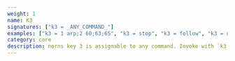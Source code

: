 ```yaml
---
weight: 1
name: K3
signatures: ["k3 = _ANY_COMMAND_"]
examples: ["k3 = 1 arp;2 60;63;65", "k3 = stop", "k3 = follow", "k3 = unmute"]
category: core
description: norns key 3 is assignable to any command. Invoke with `k3 = ` followed by any command string. K3 is now assigned to this command.
---
```

